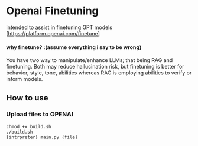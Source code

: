 # Openai Finetuning
intended to assist in finetuning GPT models [https://platform.openai.com/finetune]

#### why finetune? :(assume everything i say to be wrong) 
You have two way to manipulate/enhance LLMs; that being RAG and finetuning. Both may reduce hallucination risk, but finetuning is better for behavior, style, tone, abilities whereas RAG is employing abilities to verify or inform models. 

## How to use 
### Upload files to OPENAI

```
chmod +x build.sh
./build.sh
{intrpreter} main.py {file}
```
